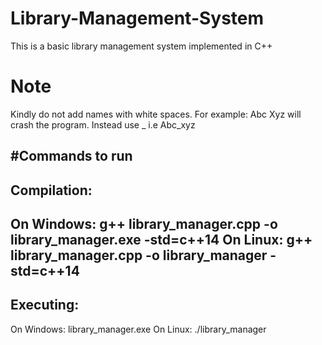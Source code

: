 # Library-Management-System
This is a basic library management system implemented in C++

# Note
Kindly do not add names with white spaces. For example: Abc Xyz will crash the program. Instead use _ i.e Abc_xyz

#Commands to run
---------------------
Compilation:
---------------------
On Windows: g++ library_manager.cpp -o library_manager.exe -std=c++14
On Linux:   g++ library_manager.cpp -o library_manager -std=c++14
---------------------
Executing:
---------------------
On Windows: library_manager.exe
On Linux:   ./library_manager
